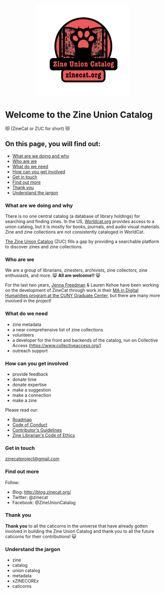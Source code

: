 <p align="center">
<img src="https://github.com/lsrkthelibrarian/zinecat.org/blob/master/zinecat_logo.png" width="300"/>
</p>

# Welcome to the Zine Union Catalog 
:heart_eyes_cat: (ZineCat or ZUC for short) :heart_eyes_cat:  

## On this page, you will find out: 
* [What are we doing and why](#What-are-we-doing-and-why) 
* [Who are we](#who-are-we)
* [What do we need](#what-do-we-need)
* [How can you get involved](#how-can-you-get-involved)
* [Get in touch](#get-in-touch)
* [Find out more](find-out-more)
* [Thank you](#thank-you)
* [Understand the jargon](#understand-the-jargon)

### What are we doing and why
There is no one central catalog (a database of library holdings) for searching and finding zines.  In the US, [Worldcat.org](worldcat.org) provides access to a union catalog, but it is mostly for books, journals, and audio visual materials. Zine and zine collections are not consistently cataloged in WorldCat.	

[The Zine Union Catalog](http://zinecat.org/) (ZUC) fills a gap by providing a searchable platform to discover zines and zine collections.	

### Who are we
We are a group of librarians, zinesters, archivists, zine collectors, zine enthusiasts, and more.  :smile_cat: **All are welcome!!** :smile_cat: 

For the last two years, [Jenna Freedman](http://lowereastsidelibrarian.info/) & Lauren Kehoe have been working on the development of ZineCat through work in their [MA in Digital Humanities program at the CUNY Graduate Center](https://www.gc.cuny.edu/Page-Elements/Academics-Research-Centers-Initiatives/Masters-Programs/Digital-Humanities), but there are many more involved in the project!

### What do we need
- zine metadata
- a near comprehensive list of zine collections
- volunteers 
- a developer for the front and backends of the catalog, run on Collective Access (https://www.collectiveaccess.org/)
- outreach support

### How can you get involved
- provide feedback
- donate time
- donate expertise
- make a suggestion
- make a connection
- make a zine

Please read our: 
- [Roadmap](https://docs.google.com/document/d/1M8Ri4EnUeBeg2JdtllvVDaZB8HCBycg_DADQBp6TqF8/edit)
- [Code of Conduct](https://github.com/lsrkthelibrarian/zinecat.org/blob/master/CODE_OF_CONDUCT.md)
- [Contributor's Guidelines](https://github.com/lsrkthelibrarian/zinecat.org/blob/master/CONTRIBUTING.md)
- [Zine Librarian's Code of Ethics](http://zinelibraries.info/code-of-ethics/) 

### Get in touch
zinecatproject@gmail.com 

### Find out more
Follow:
- Blog: http://blog.zinecat.org/ 
- Twitter: @zinecat
- Facebook: @ZineUnionCatalog

### Thank you
**Thank you** to all the caticorns in the universe that have already gotten involved in building the Zine Union Catalog and thank you to all the future caticorns for their contributions! :smiley_cat:

### Understand the jargon
- zine
- catalog 
- union catalog 
- metadata 
- xZINECOREx
- caticorns
